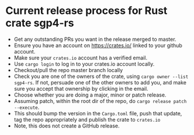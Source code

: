 # Current release process for Rust crate sgp4-rs

- Get any outstanding PRs you want in the release merged to master.
- Ensure you have an account on https://crates.io/ linked to your
  github account.
- Make sure your `crates.io` account has a verified email. 
- Use `cargo login` to log in to your crates.io account locally.
- Checkout/pull the repo master branch locally
- Check you are one of the owners of the crate, using `cargo owner
  --list sgp4-rs`. If not, persuade one of the other owners to add
  you, and make sure you accept that ownership by clicking in the email.
- Choose whether you are doing a major, minor or patch release.
- Assuming patch, within the root dir of the repo, do `cargo release
  patch --execute`.
- This should bump the version in the `Cargo.toml` file, push that
  update, tag the repo appropriately and publish the crate to
  `crates.io`
- Note, this does not create a GitHub release.
